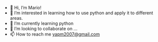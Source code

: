 - 👋 Hi, I’m Mario!
- 👀 I’m interested in learning how to use python and apply it to different areas.
- 🌱 I’m currently learning python
- 💞️ I’m looking to collaborate on ...
- 📫 How to reach me yapm2007@gmail.com

<!---
yapm25/yapm25 is a ✨ special ✨ repository because its `README.md` (this file) appears on your GitHub profile.
You can click the Preview link to take a look at your changes.
--->
